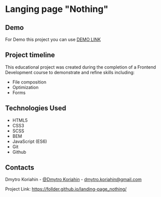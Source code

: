 # Langing page "Nothing"

## Demo
For Demo this project you can use [DEMO LINK](https://follder.github.io/landing-page_nothing/)

## Project timeline

This educational project was created during the completion of a Frontend Development course to demonstrate and refine skills including:
- File composition
- Optimization
- Forms

## Technologies Used

- HTML5
- CSS3
- SCSS
- BEM
- JavaScript (ES6)
- Git
- Github

## Contacts

Dmytro Koriahin - [@Dmytro Koriahin](https://github.com/Follder) - [dmytro.koriahin@gmail.com](mailto:dmytro.koriahin@gmail.com)

Project Link: https://follder.github.io/landing-page_nothing/